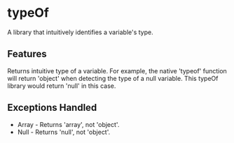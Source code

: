 # typeOf
A library that intuitively identifies a variable's type.

## Features
Returns intuitive type of a variable. For example, the native 'typeof' function will return 'object' when detecting the type of a null variable. This typeOf library would return 'null' in this case.

## Exceptions Handled
* Array - Returns 'array', not 'object'.
* Null - Returns 'null', not 'object'.